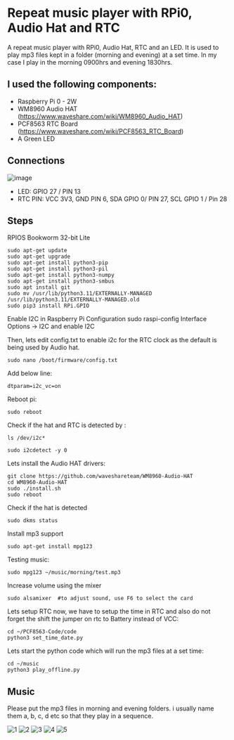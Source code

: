 # Repeat music player with RPi0, Audio Hat and RTC

A repeat music player with RPi0, Audio Hat, RTC and an LED. It is used to play mp3 files kept in a folder (morning and evening) at a set time. In my case I play in the morning 0900hrs and evening 1830hrs. 

## I used the following components:
- Raspberry Pi 0 - 2W
- WM8960 Audio HAT (https://www.waveshare.com/wiki/WM8960_Audio_HAT)
- PCF8563 RTC Board (https://www.waveshare.com/wiki/PCF8563_RTC_Board)
- A Green LED

## Connections
![image](https://github.com/user-attachments/assets/21929334-1121-46c5-83fc-f2d150c74154)

- LED: GPIO 27 / PIN 13
- RTC PIN: VCC 3V3, GND PIN 6, SDA GPIO 0/ PIN 27, SCL GPIO 1 / Pin 28


## Steps
RPIOS Bookworm 32-bit Lite
```
sudo apt-get update
sudo apt-get upgrade
sudo apt-get install python3-pip
sudo apt-get install python3-pil
sudo apt-get install python3-numpy
sudo apt-get install python3-smbus
sudo apt install git
sudo mv /usr/lib/python3.11/EXTERNALLY-MANAGED /usr/lib/python3.11/EXTERNALLY-MANAGED.old
sudo pip3 install RPi.GPIO
```

Enable I2C in Raspberry Pi Configuration
sudo raspi-config
Interface Options → I2C and enable I2C

Then, lets edit config.txt to enable i2c for the RTC clock as the default is being used by Audio hat.
```
sudo nano /boot/firmware/config.txt
```
Add below line:
```
dtparam=i2c_vc=on
```
Reboot pi:
```
sudo reboot
```
Check if the hat and RTC is detected by : 
```
ls /dev/i2c*
```
```
sudo i2cdetect -y 0
```

Lets install the Audio HAT drivers:
```
git clone https://github.com/waveshareteam/WM8960-Audio-HAT
cd WM8960-Audio-HAT
sudo ./install.sh 
sudo reboot
```
Check if the hat is detected
```
sudo dkms status
```
Install mp3 support
```
sudo apt-get install mpg123
```
Testing music:
```
sudo mpg123 ~/music/morning/test.mp3
```
Increase volume using the mixer
```
sudo alsamixer  #to adjust sound, use F6 to select the card
```

Lets setup RTC now, we have to setup the time in RTC and also do not forget the shift the jumper on rtc to Battery instead of VCC:
```
cd ~/PCF8563-Code/code
python3 set_time_date.py
```

Lets start the python code which will run the mp3 files at a set time:
```
cd ~/music
python3 play_offline.py
```

## Music
Please put the mp3 files in morning and evening folders. i usually name them a, b, c, d etc so that they play in a sequence.

![1](https://github.com/user-attachments/assets/8ccb6c46-9650-47ac-a95f-7faca7050677)
![2](https://github.com/user-attachments/assets/b8574ecf-2878-4122-8ff8-aad4a2d31599)
![3](https://github.com/user-attachments/assets/40fffe5b-3da5-4de3-9e07-64b3a02e660a)
![4](https://github.com/user-attachments/assets/238da8cd-0646-4bfc-8bfe-41c5872ebdfc)
![5](https://github.com/user-attachments/assets/f380cc68-ca0f-4346-8538-193a2e272df0)
